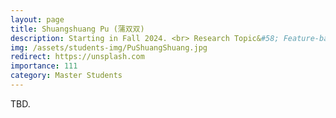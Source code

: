 ```yaml
---
layout: page
title: Shuangshuang Pu (蒲双双)
description: Starting in Fall 2024. <br> Research Topic&#58; Feature-based Adversarial Attack.
img: /assets/students-img/PuShuangShuang.jpg
redirect: https://unsplash.com
importance: 111
category: Master Students
---
```


TBD.
